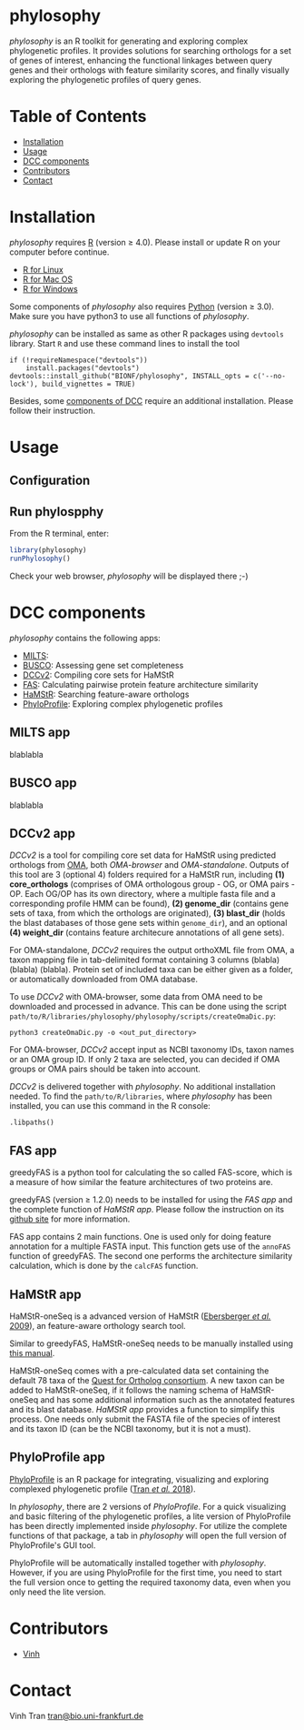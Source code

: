 # phylosophy

*phylosophy* is an R toolkit for generating and exploring complex phylogenetic profiles. It provides solutions for searching orthologs for a set of genes of interest, enhancing the functional linkages between query genes and their orthologs with feature similarity scores, and finally visually exploring the phylogenetic profiles of query genes.

# Table of Contents
* [Installation](#installation)
* [Usage](#usage)
* [DCC components](#dcc-components)
* [Contributors](#contributors)
* [Contact](#contact)



# Installation

*phylosophy* requires [R](https://cran.r-project.org) (version ≥ 4.0). Please install or update R on your computer before continue.

* [R for Linux](https://cran.r-project.org/bin/linux/)
* [R for Mac OS](https://cran.r-project.org/bin/macosx/)
* [R for Windows](https://cran.r-project.org/bin/windows/base/)

Some components of *phylosophy* also requires [Python](https://www.python.org/downloads/) (version ≥ 3.0). Make sure you have python3 to use all functions of *phylosophy*.

*phylosophy* can be installed as same as other R packages using `devtools` library. Start `R` and use these command lines to install the tool

```
if (!requireNamespace("devtools"))
    install.packages("devtools")
devtools::install_github("BIONF/phylosophy", INSTALL_opts = c('--no-lock'), build_vignettes = TRUE)
```

Besides, some [components of DCC](#dcc-components) require an additional installation. Please follow their instruction.

# Usage
## Configuration


## Run phylospphy
From the R terminal, enter:
```r
library(phylosophy)
runPhylosophy()
```
Check your web browser, *phylosophy* will be displayed there ;-)

# DCC components

*phylosophy* contains the following apps:

* [MILTS](#milts-app):
* [BUSCO](#busco-app): Assessing gene set completeness
* [DCCv2](#dccv2-app): Compiling core sets for HaMStR
* [FAS](#fas-app): Calculating pairwise protein feature architecture similarity
* [HaMStR](#hamstr-app): Searching feature-aware orthologs
* [PhyloProfile](#phyloprofile-app): Exploring complex phylogenetic profiles

## MILTS app
blablabla

## BUSCO app
blablabla

## DCCv2 app
*DCCv2* is a tool for compiling core set data for HaMStR using predicted orthologs from [OMA](https://omabrowser.org/oma/home/), both *OMA-browser* and *OMA-standalone*. Outputs of this tool are 3 (optional 4) folders required for a HaMStR run, including **(1) core_orthologs** (comprises of OMA orthologous group - OG, or OMA pairs - OP. Each OG/OP has its own directory, where a multiple fasta file and a corresponding profile HMM can be found), **(2) genome_dir** (contains gene sets of taxa, from which the orthologs are originated), **(3) blast_dir** (holds the blast databases of those gene sets within `genome_dir`), and an optional **(4) weight_dir** (contains feature architecure annotations of all gene sets).

For OMA-standalone, *DCCv2* requires the output orthoXML file from OMA, a taxon mapping file in tab-delimited format containing 3 columns (blabla) (blabla) (blabla). Protein set of included taxa can be either given as a folder, or automatically downloaded from OMA database.

To use *DCCv2* with OMA-browser, some data from OMA need to be downloaded and processed in advance. This can be done using the script `path/to/R/libraries/phylosophy/phylosophy/scripts/createOmaDic.py`:
```
python3 createOmaDic.py -o <out_put_directory>
```
For OMA-browser, *DCCv2* accept input as NCBI taxonomy IDs, taxon names or an OMA group ID. If only 2 taxa are selected, you can decided if OMA groups or OMA pairs should be taken into account.

*DCCv2* is delivered together with *phylosophy*. No additional installation needed. To find the `path/to/R/libraries`, where *phylosophy* has been installed, you can use this command in the R console:
```
.libpaths()
```

## FAS app

greedyFAS is a python tool for calculating the so called FAS-score, which is a measure of how similar the feature architectures of two proteins are.

greedyFAS (version ≥ 1.2.0) needs to be installed for using the *FAS app* and the complete function of *HaMStR app*. Please follow the instruction on its [github site](https://github.com/BIONF/FAS) for more information.

FAS app contains 2 main functions. One is used only for doing feature annotation for a multiple FASTA input. This function gets use of the `annoFAS` function of greedyFAS. The second one performs the architecture similarity calculation, which is done by the `calcFAS` function.

## HaMStR app

HaMStR-oneSeq is a advanced version of HaMStR ([Ebersberger *et al.* 2009](https://bmcevolbiol.biomedcentral.com/articles/10.1186/1471-2148-9-157)), an feature-aware orthology search tool.

Similar to greedyFAS, HaMStR-oneSeq needs to be manually installed using [this manual](https://github.com/BIONF/HaMStR).

HaMStR-oneSeq comes with a pre-calculated data set containing the default 78 taxa of the [Quest for Ortholog consortium](https://questfororthologs.org). A new taxon can be added to HaMStR-oneSeq, if it follows the naming schema of HaMStR-oneSeq and has some additional information such as the annotated features and its blast database. *HaMStR app* provides a function to simplify this process. One needs only submit the FASTA file of the species of interest and its taxon ID (can be the NCBI taxonomy, but it is not a must).

## PhyloProfile app

[PhyloProfile](https://github.com/BIONF/PhyloProfile) is an R package for integrating, visualizing and exploring complexed phylogenetic profile ([Tran *et al.* 2018](https://academic.oup.com/bioinformatics/article/34/17/3041/4962496)).

In *phylosophy*, there are 2 versions of *PhyloProfile*. For a quick visualizing and basic filtering of the phylogenetic profiles, a lite version of PhyloProfile has been directly implemented inside *phylosophy*. For utilize the complete functions of that package, a tab in *phylosophy* will open the full version of PhyloProfile's GUI tool.

PhyloProfile will be automatically installed together with *phylosophy*. However, if you are using PhyloProfile for the first time, you need to start the full version once to getting the required taxonomy data, even when you only need the lite version.

# Contributors
* [Vinh](https://github.com/trvinh)

# Contact
Vinh Tran
tran@bio.uni-frankfurt.de

